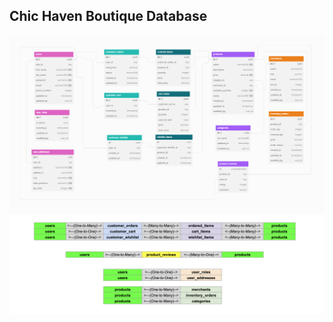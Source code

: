 ## Chic Haven Boutique Database

![photo](../glob-images/database-schema.png)
![photo](../glob-images/schema-logic.png)
